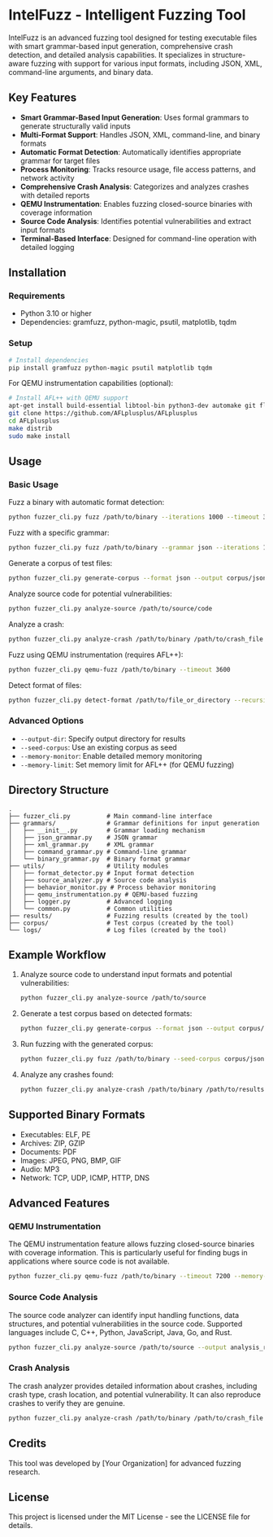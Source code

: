 # IntelFuzz - Intelligent Fuzzing Tool

IntelFuzz is an advanced fuzzing tool designed for testing executable files with smart grammar-based input generation, comprehensive crash detection, and detailed analysis capabilities. It specializes in structure-aware fuzzing with support for various input formats, including JSON, XML, command-line arguments, and binary data.

## Key Features

- **Smart Grammar-Based Input Generation**: Uses formal grammars to generate structurally valid inputs
- **Multi-Format Support**: Handles JSON, XML, command-line, and binary formats
- **Automatic Format Detection**: Automatically identifies appropriate grammar for target files
- **Process Monitoring**: Tracks resource usage, file access patterns, and network activity
- **Comprehensive Crash Analysis**: Categorizes and analyzes crashes with detailed reports
- **QEMU Instrumentation**: Enables fuzzing closed-source binaries with coverage information
- **Source Code Analysis**: Identifies potential vulnerabilities and extract input formats
- **Terminal-Based Interface**: Designed for command-line operation with detailed logging

## Installation

### Requirements

- Python 3.10 or higher
- Dependencies: gramfuzz, python-magic, psutil, matplotlib, tqdm

### Setup

```bash
# Install dependencies
pip install gramfuzz python-magic psutil matplotlib tqdm
```

For QEMU instrumentation capabilities (optional):

```bash
# Install AFL++ with QEMU support
apt-get install build-essential libtool-bin python3-dev automake git flex bison libglib2.0-dev libpixman-1-dev python3-setuptools
git clone https://github.com/AFLplusplus/AFLplusplus
cd AFLplusplus
make distrib
sudo make install
```

## Usage

### Basic Usage

Fuzz a binary with automatic format detection:

```bash
python fuzzer_cli.py fuzz /path/to/binary --iterations 1000 --timeout 30
```

Fuzz with a specific grammar:

```bash
python fuzzer_cli.py fuzz /path/to/binary --grammar json --iterations 1000
```

Generate a corpus of test files:

```bash
python fuzzer_cli.py generate-corpus --format json --output corpus/json --count 50
```

Analyze source code for potential vulnerabilities:

```bash
python fuzzer_cli.py analyze-source /path/to/source/code
```

Analyze a crash:

```bash
python fuzzer_cli.py analyze-crash /path/to/binary /path/to/crash_file
```

Fuzz using QEMU instrumentation (requires AFL++):

```bash
python fuzzer_cli.py qemu-fuzz /path/to/binary --timeout 3600
```

Detect format of files:

```bash
python fuzzer_cli.py detect-format /path/to/file_or_directory --recursive
```

### Advanced Options

- `--output-dir`: Specify output directory for results
- `--seed-corpus`: Use an existing corpus as seed
- `--memory-monitor`: Enable detailed memory monitoring
- `--memory-limit`: Set memory limit for AFL++ (for QEMU fuzzing)

## Directory Structure

```
.
├── fuzzer_cli.py          # Main command-line interface
├── grammars/              # Grammar definitions for input generation
│   ├── __init__.py        # Grammar loading mechanism
│   ├── json_grammar.py    # JSON grammar
│   ├── xml_grammar.py     # XML grammar
│   ├── command_grammar.py # Command-line grammar
│   └── binary_grammar.py  # Binary format grammar
├── utils/                 # Utility modules
│   ├── format_detector.py # Input format detection
│   ├── source_analyzer.py # Source code analysis
│   ├── behavior_monitor.py # Process behavior monitoring
│   ├── qemu_instrumentation.py # QEMU-based fuzzing
│   ├── logger.py          # Advanced logging
│   └── common.py          # Common utilities
├── results/               # Fuzzing results (created by the tool)
├── corpus/                # Test corpus (created by the tool)
└── logs/                  # Log files (created by the tool)
```

## Example Workflow

1. Analyze source code to understand input formats and potential vulnerabilities:
   ```bash
   python fuzzer_cli.py analyze-source /path/to/source
   ```

2. Generate a test corpus based on detected formats:
   ```bash
   python fuzzer_cli.py generate-corpus --format json --output corpus/json
   ```

3. Run fuzzing with the generated corpus:
   ```bash
   python fuzzer_cli.py fuzz /path/to/binary --seed-corpus corpus/json
   ```

4. Analyze any crashes found:
   ```bash
   python fuzzer_cli.py analyze-crash /path/to/binary /path/to/results/crashes/crash_00001.input
   ```

## Supported Binary Formats

- Executables: ELF, PE
- Archives: ZIP, GZIP
- Documents: PDF
- Images: JPEG, PNG, BMP, GIF
- Audio: MP3
- Network: TCP, UDP, ICMP, HTTP, DNS

## Advanced Features

### QEMU Instrumentation

The QEMU instrumentation feature allows fuzzing closed-source binaries with coverage information. This is particularly useful for finding bugs in applications where source code is not available.

```bash
python fuzzer_cli.py qemu-fuzz /path/to/binary --timeout 7200 --memory-limit 2048
```

### Source Code Analysis

The source code analyzer can identify input handling functions, data structures, and potential vulnerabilities in the source code. Supported languages include C, C++, Python, JavaScript, Java, Go, and Rust.

```bash
python fuzzer_cli.py analyze-source /path/to/source --output analysis_results.json
```

### Crash Analysis

The crash analyzer provides detailed information about crashes, including crash type, crash location, and potential vulnerability. It can also reproduce crashes to verify they are genuine.

```bash
python fuzzer_cli.py analyze-crash /path/to/binary /path/to/crash_file --timeout 30
```

## Credits

This tool was developed by [Your Organization] for advanced fuzzing research.

## License

This project is licensed under the MIT License - see the LICENSE file for details.